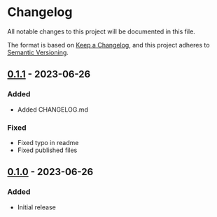 # Changelog

All notable changes to this project will be documented in this file.

The format is based on [Keep a Changelog](https://keepachangelog.com/en/1.0.0/),
and this project adheres to [Semantic Versioning](https://semver.org/spec/v2.0.0.html).

## [0.1.1] - 2023-06-26

### Added

 - Added CHANGELOG.md

### Fixed

 - Fixed typo in readme
 - Fixed published files

## [0.1.0] - 2023-06-26

### Added

 - Initial release

[unreleased]: https://github.com/dhensby/readable-tokens/compare/v0.1.1...HEAD
[0.1.1]: https://github.com/dhensby/readable-tokens/compare/v0.1.0...v0.1.1
[0.1.0]: https://github.com/dhensby/readable-tokens/releases/tag/v0.1.0
